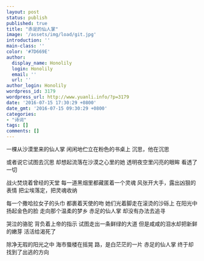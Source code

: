 ```yaml
---
layout: post
status: publish
published: true
title: "赤足的仙人掌"
image: '/assets/img/load/git.jpg'
introduction: ''
main-class: ''
color: '#7D669E'
author:
  display_name: Honolily
  login: Honolily
  email: ''
  url: ''
author_login: Honolily
wordpress_id: 3179
wordpress_url: http://www.yuanli.info/?p=3179
date: '2016-07-15 17:30:29 +0800'
date_gmt: '2016-07-15 09:30:29 +0800'
categories:
- "诗词"
tags: []
comments: []
---
```

一棵从沙漠里来的仙人掌
闲闲地伫立在粉色的书桌上
沉思，他在沉思

或者说它试图去沉思
却想起流落在沙漠之心里的她
透明夜空里闪亮的眼眸
看透了一切

战火焚烧着曾经的天堂
每一道黑烟里都藏匿着一个灵魂
风张开大手，露出凶狠的表情
把尘埃落定，把灵魂收纳

每一个撒哈拉女子的头巾
都裹着天使的吻
她们光着脚走在滚烫的沙砾上
在阳光中扬起金色的脸
走向那个温柔的梦乡
赤足的仙人掌
却没有办法去追寻

哭泣的骆驼
背负着上帝的指示
试图走出一条鲜绿的大道
但是咸咸的泪水却把新鲜的嫩芽
活活给渴死了

除净无瑕的阳光之中
海市蜃楼在摇晃
路，是白茫茫的一片
赤足的仙人掌
终于却找到了出逃的方向
